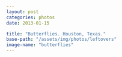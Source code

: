```yaml
---
layout: post
categories: photos
date: 2013-01-15

title: "Butterflies. Houston, Texas."
base-path: "/assets/img/photos/leftovers"
image-name: "butterflies"
---
```

